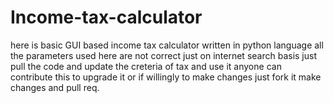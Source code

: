 # Income-tax-calculator

here is basic GUI based income tax calculator
written in python language
all the parameters used here are not correct just on internet search basis
just pull the code and update the creteria of tax and use it
anyone can contribute this to upgrade it or if willingly to make changes
just fork it make changes and pull req. 
